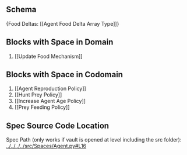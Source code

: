 ## Schema

{Food Deltas: [[Agent Food Delta Array Type]]}

## Blocks with Space in Domain
1. [[Update Food Mechanism]]

## Blocks with Space in Codomain
1. [[Agent Reproduction Policy]]
2. [[Hunt Prey Policy]]
3. [[Increase Agent Age Policy]]
4. [[Prey Feeding Policy]]

## Spec Source Code Location

Spec Path (only works if vault is opened at level including the src folder): [../../../../src/Spaces/Agent.py#L16](../../../../src/Spaces/Agent.py#L16)

